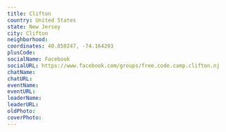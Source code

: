```yaml
---
title: Clifton
country: United States
state: New Jersey
city: Clifton
neighborhood: 
coordinates: 40.858247, -74.164293
plusCode:
socialName: Facebook
socialURL: https://www.facebook.com/groups/free.code.camp.clifton.nj
chatName:
chatURL:
eventName:
eventURL:
leaderName:
leaderURL:
oldPhoto: 
coverPhoto:
---
```

